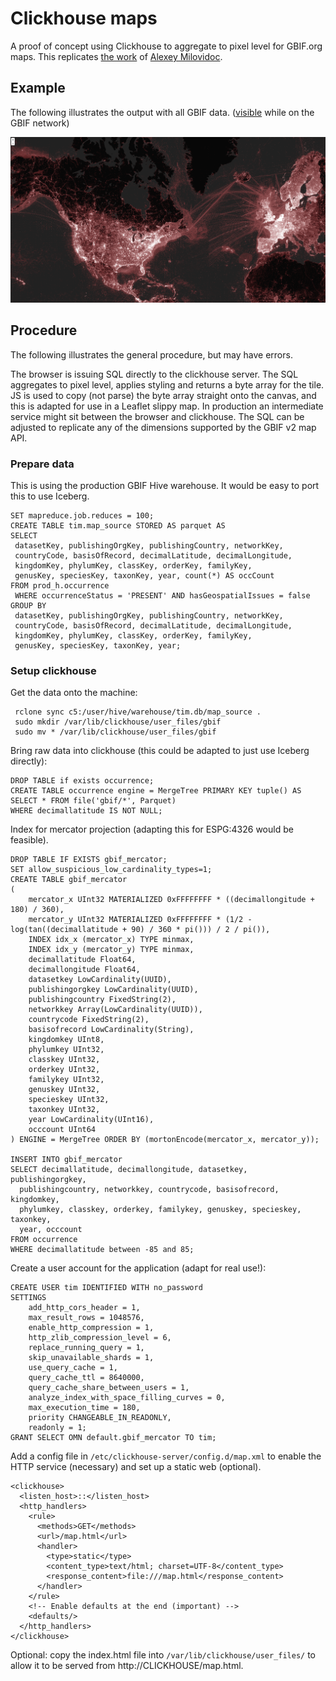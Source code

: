 # Clickhouse maps

A proof of concept using Clickhouse to aggregate to pixel level for GBIF.org maps.
This replicates [the work](https://clickhouse.com/blog/interactive-visualization-analytics-adsb-flight-data-with-clickhouse) of [Alexey Milovidoc](https://github.com/alexey-milovidov).

## Example

The following illustrates the output with all GBIF data. 
([visible](http://scrap-vh.gbif-dev.org:8123/map.html) while on the GBIF network)

![Example](example.png)

## Procedure

The following illustrates the general procedure, but may have errors.

The browser is issuing SQL directly to the clickhouse server. The SQL aggregates to pixel level, applies styling and returns a byte array for the tile.
JS is used to copy (not parse) the byte array straight onto the canvas, and this is adapted for use in a Leaflet slippy map. In production an intermediate service might sit between the browser and clickhouse.
The SQL can be adjusted to replicate any of the dimensions supported by the GBIF v2 map API.

### Prepare data

This is using the production GBIF Hive warehouse. It would be easy to port this to use Iceberg.

```
SET mapreduce.job.reduces = 100;
CREATE TABLE tim.map_source STORED AS parquet AS
SELECT 
 datasetKey, publishingOrgKey, publishingCountry, networkKey,
 countryCode, basisOfRecord, decimalLatitude, decimalLongitude,
 kingdomKey, phylumKey, classKey, orderKey, familyKey,
 genusKey, speciesKey, taxonKey, year, count(*) AS occCount
FROM prod_h.occurrence 
 WHERE occurrenceStatus = 'PRESENT' AND hasGeospatialIssues = false
GROUP BY
 datasetKey, publishingOrgKey, publishingCountry, networkKey,
 countryCode, basisOfRecord, decimalLatitude, decimalLongitude,
 kingdomKey, phylumKey, classKey, orderKey, familyKey,
 genusKey, speciesKey, taxonKey, year;
```

### Setup clickhouse

Get the data onto the machine:

```
 rclone sync c5:/user/hive/warehouse/tim.db/map_source .
 sudo mkdir /var/lib/clickhouse/user_files/gbif
 sudo mv * /var/lib/clickhouse/user_files/gbif
```

Bring raw data into clickhouse (this could be adapted to just use Iceberg directly):

```
DROP TABLE if exists occurrence;
CREATE TABLE occurrence engine = MergeTree PRIMARY KEY tuple() AS 
SELECT * FROM file('gbif/*', Parquet)
WHERE decimallatitude IS NOT NULL;
```

Index for mercator projection (adapting this for ESPG:4326 would be feasible).

```
DROP TABLE IF EXISTS gbif_mercator;
SET allow_suspicious_low_cardinality_types=1;
CREATE TABLE gbif_mercator
(
    mercator_x UInt32 MATERIALIZED 0xFFFFFFFF * ((decimallongitude + 180) / 360),
    mercator_y UInt32 MATERIALIZED 0xFFFFFFFF * (1/2 - log(tan((decimallatitude + 90) / 360 * pi())) / 2 / pi()),
    INDEX idx_x (mercator_x) TYPE minmax,
    INDEX idx_y (mercator_y) TYPE minmax,
    decimallatitude Float64,
    decimallongitude Float64,
    datasetkey LowCardinality(UUID),
    publishingorgkey LowCardinality(UUID),
    publishingcountry FixedString(2),
    networkkey Array(LowCardinality(UUID)),
    countrycode FixedString(2),
    basisofrecord LowCardinality(String),
    kingdomkey UInt8,
    phylumkey UInt32,
    classkey UInt32,
    orderkey UInt32,
    familykey UInt32,
    genuskey UInt32,
    specieskey UInt32,
    taxonkey UInt32,
    year LowCardinality(UInt16),
    occcount UInt64
) ENGINE = MergeTree ORDER BY (mortonEncode(mercator_x, mercator_y));

INSERT INTO gbif_mercator 
SELECT decimallatitude, decimallongitude, datasetkey, publishingorgkey,
  publishingcountry, networkkey, countrycode, basisofrecord, kingdomkey, 
  phylumkey, classkey, orderkey, familykey, genuskey, specieskey, taxonkey, 
  year, occcount
FROM occurrence 
WHERE decimallatitude between -85 and 85;
```

Create a user account for the application (adapt for real use!):

```
CREATE USER tim IDENTIFIED WITH no_password
SETTINGS
    add_http_cors_header = 1,
    max_result_rows = 1048576,
    enable_http_compression = 1,
    http_zlib_compression_level = 6,
    replace_running_query = 1,
    skip_unavailable_shards = 1,
    use_query_cache = 1,
    query_cache_ttl = 8640000,
    query_cache_share_between_users = 1,
    analyze_index_with_space_filling_curves = 0,
    max_execution_time = 180,
    priority CHANGEABLE_IN_READONLY,
    readonly = 1;
GRANT SELECT OMN default.gbif_mercator TO tim;
```

Add a config file in `/etc/clickhouse-server/config.d/map.xml` to enable the 
HTTP service (necessary) and set up a static web (optional).

```
<clickhouse>
  <listen_host>::</listen_host> 	
  <http_handlers>
    <rule>
      <methods>GET</methods>
      <url>/map.html</url>
      <handler>
        <type>static</type>
        <content_type>text/html; charset=UTF-8</content_type>
        <response_content>file:///map.html</response_content>
      </handler>
    </rule>
    <!-- Enable defaults at the end (important) -->
    <defaults/>
  </http_handlers>  
</clickhouse>
```

Optional: copy the index.html file into `/var/lib/clickhouse/user_files/` to allow it 
to be served from http://CLICKHOUSE/map.html. 

